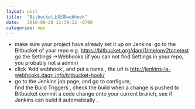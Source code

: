 ```yaml
---
layout: post
title:  "Bitbucket上配置webhook"
date:   2016-08-29 11:39:12 -0700
categories: ops
---
```

* make sure your project have already set it up on Jenkins.
go to the Bitbucket of your repo  e.g. https://bitbucket.org/daqri1/melonv2tonetest
go the Settings →Webhooks (if you can not find Settings in your repo, you probably not a admin)  
* click 'Add webhook', and put a name , the url is http://jenkins-la-webhooks.daqri.info/bitbucket-hook/
* go to the Jenkins job page, and go to configure,  
find the Build Triggers , check the build when a change is pushed to Bitbucket
commit a code change onto your current branch, see if Jenkins can build it automatically .

[jekyll-docs]: http://jekyllrb.com/docs/home
[jekyll-gh]:   https://github.com/jekyll/jekyll
[jekyll-talk]: https://talk.jekyllrb.com/
